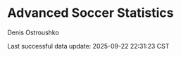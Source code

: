 # Advanced Soccer Statistics
Denis Ostroushko

<!-- gfm -->

Last successful data update: 2025-09-22 22:31:23 CST
